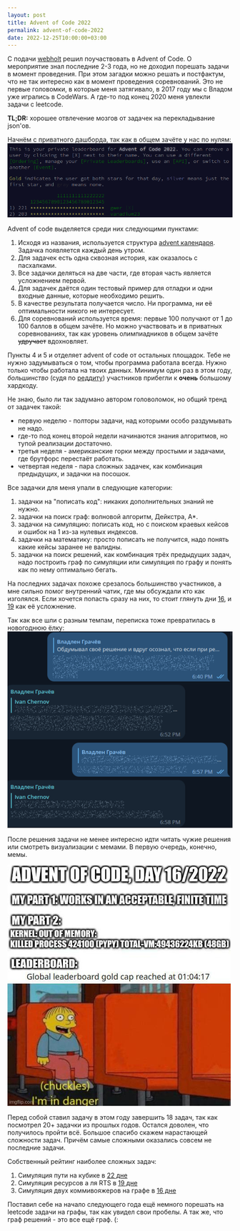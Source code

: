 ```yaml
---
layout: post
title: Advent of Code 2022
permalink: advent-of-code-2022
date: 2022-12-25T10:00:00+03:00
---
```


С подачи [webholt](https://twitter.com/webholt/) решил поучаствовать в Advent of Code. О мероприятие знал последние 2-3 года, но не доходил порешать задачи в момент проведения. При этом загадки можно решать и постфактум, что не так интересно как в момент проведения соревнований. Это не первые головомки, в которые меня затягивало, в 2017 году мы с Владом уже игрались в CodeWars. А где-то под конец 2020 меня увлекли задачи с leetcode. 

<!-- more -->

**TL;DR:** хорошее отвлечение мозгов от задачек на перекладывание json'ов.

Начнём с приватного дашборда, так как в общем зачёте у нас по нулям:
![Финальные результаты](/images/20221225182832.png)

Advent of code выделяется среди них следующими пунктами:
1. Исходя из названия, используется структура [advent календаря](https://en.wikipedia.org/wiki/Advent_calendar). Задачка появляется каждый день утром.
2. Для задачек есть одна сквозная история, как оказалось с пасхалками.
3. Все задачки деляться на две части, где вторая часть является усложнением первой.
4. Для задачек даётся один тестовый пример для отладки и одни входные данные, которые необходимо решить.
5. В качестве результата получается число. Ни программа, ни её оптимальности никого не интересует.
6. Для соревнований используется время: первые 100 получают от 1 до 100 баллов в общем зачёте. Но можно участвовать и в приватных соревнованиях, так как уровень олимпиадников в общем зачёте ~~удручает~~ вдохновляет.

Пункты 4 и 5 и отделяет advent of code от остальных площадок. Тебе не нужно задумываться о том, чтобы программа работала всегда. Нужно только чтобы работала на твоих данных. Минимум один раз в этом году, _большинство_ (судя по [реддиту](https://www.reddit.com/r/adventofcode/comments/zsct8w/2022_day_22_solutions/)) участников прибегли к **очень** большому хардкоду.

Не знаю, было ли так задумано автором головоломок, но общий тренд от задачек такой: 
- первую неделю - полторы задачи, над которыми особо раздумывать не надо.
- где-то под конец второй недели начинаются знания алгоритмов, но тупой реализации достаточно.
- третья неделя - американские горки между простыми и задачами, где брутфорс перестаёт работать.
- четвертая неделя - пара сложных задачек, как комбинация предыдущих, и задачки на посошок.

Все задачки для меня упали в следующие категории:
1. задачки на "пописать код": никаких дополнительных знаний не нужно.
2. задачки на поиск граф: волновой алгоритм, Дейкстра, A*.
3. задачки на симуляцию: пописать код, но с поиском краевых кейсов и ошибок на 1 из-за нулевых индексов.
4. задачки на математику: просто пописать не получится, надо понять какие кейсы заранее не валидны.
5. задачки на поиск решений, как комбинация трёх предыдущих задач, надо построить граф по симуляции или симуляция по графу и понять как по нему оптимально бегать. 

На последних задачах похоже срезалось большинство участников, а мне сильно помог внутренний чатик, где мы обсуждали кто как изголялся. Если хочется попасть сразу на них, то стоит глянуть дни [16](https://adventofcode.com/2022/day/16), и [19](https://adventofcode.com/2022/day/19) как её усложнение.

Так как все шли с разным темпам, переписка тоже превратилась в новогоднюю ёлку:
![](/images/20221225185715.png)

После решения задачи не менее интересно идти читать чужие решения или смотреть визуализации с мемами. В первую очередь, конечно, мемы.

![Ох уж эта рекурсия](/images/20221225190426.png)

Перед собой ставил задачу в этом году завершить 18 задач, так как посмотрел 20+ задачки из прошлых годов. Остался доволен, что получилось пройти всё. Большое спасибо скажем нарастающей сложности задач. Причём самые сложными оказались совсем не последние задачи.

Собственный рейтинг наиболее сложных задач:
1. Симуляция пути на кубике в [22 дне](https://adventofcode.com/2022/day/22)
2. Симуляция ресурсов а ля RTS в [19 дне](https://adventofcode.com/2022/day/19)
3. Симуляция двух коммивояжеров на графе в [16 дне](https://adventofcode.com/2022/day/16)

Поставил себе на начало следующего года ещё немного порешать на leetcode задачи на графы, так как увидел свои пробелы. А так же, что граф решений - это все ещё граф. (:
